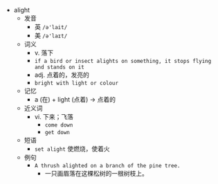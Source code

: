 - alight
  - 发音
    - 英 `/ə'lait/`
    - 美 `/ə'laɪt/`
  - 词义
    - v. 落下
    - `if a bird or insect alights on something, it stops flying and stands on it`
    - adj. 点着的，发亮的
    - `bright with light or colour`
  - 记忆
    - a (在) + light (点着) → 点着的
  - 近义词
    - vi. 下来；飞落
      - `come down`
      - `get down`
  - 短语
    - `set alight` 使燃烧，使着火 
  - 例句
    - `A thrush alighted on a branch of the pine tree.`
      - 一只画眉落在这棵松树的一根树枝上。


